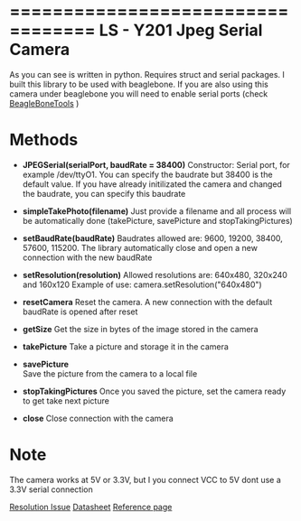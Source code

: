 ==================================
LS - Y201 Jpeg Serial Camera
==================================

As you can see is written in python. Requires struct and serial packages.
I built this library to be used with beaglebone. If you are also using
this camera under beaglebone you will need to enable serial ports (check [BeagleBoneTools](https://github.com/maxpowel/BeagleBone-Tools) )

Methods
=========

* **JPEGSerial(serialPort, baudRate = 38400)**
  Constructor: 
  Serial port, for example /dev/ttyO1.
  You can specify the baudrate but 38400 is the default value. If you have already initilizated the camera and changed the baudrate, you can specify this baudrate
  
* **simpleTakePhoto(filename)**
  Just provide a filename and all process will be automatically done (takePicture, savePicture and stopTakingPictures)

* **setBaudRate(baudRate)**
  Baudrates allowed are: 9600, 19200, 38400, 57600, 115200.
  The library automatically close and open a new connection with the new baudRate

* **setResolution(resolution)**
  Allowed resolutions are: 640x480, 320x240 and 160x120
  Example of use: camera.setResolution("640x480")

* **resetCamera**
  Reset the camera. A new connection with the default baudRate is opened after reset

* **getSize**
  Get the size in bytes of the image stored in the camera

* **takePicture**
  Take a picture and storage it in the camera
  
* **savePicture**  
  Save the picture from the camera to a local file
  
* **stopTakingPictures**
  Once you saved the picture, set the camera ready to get take next picture

* **close**
  Close connection with the camera
  

Note
===========
The camera works at 5V or 3.3V, but I you connect VCC to 5V dont use a 3.3V serial connection

[Resolution Issue](http://www.linksprite.com/faq/shownews.php?lang=en&id=83)
[Datasheet](http://www.sparkfun.com/datasheets/Sensors/Imaging/1274419957.pdf)
[Reference page](https://www.sparkfun.com/products/10061)
